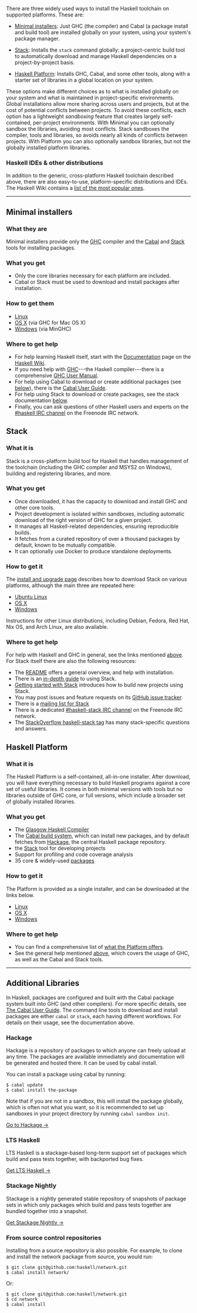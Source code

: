 There are three widely used ways to install the Haskell toolchain on supported
platforms. These are:

- [Minimal installers](#minimal): Just GHC (the compiler) and Cabal (a package
  install and build tool) are installed globally on your system, using your
  system's package manager.

- [Stack](#stack): Installs the `stack` command globally: a project-centric
  build tool to automatically download and manage Haskell dependencies on a
  project-by-project basis.

- [Haskell Platform](#platform): Installs GHC, Cabal, and some other tools,
  along with a starter set of libraries in a global location on your system.

These options make different choices as to what is installed globally on your
system and what is maintained in project-specific environments. Global
installations allow more sharing across users and projects, but at the cost of
potential conflicts between projects. To avoid these conflicts, each option
has a lightweight *sandboxing* feature that creates largely self-contained,
per-project environments. With Minimal you can optionally sandbox the
libraries, avoiding most conflicts. Stack sandboxes the compiler, tools and
libraries, so avoids nearly all kinds of conflicts between projects. With
Platform you can also optionally sandbox libraries, but not the globally
installed platform libraries.

### Haskell IDEs & other distributions

In addition to the generic, cross-platform Haskell toolchain described above, 
there are also easy-to-use, platform-specific distributions and IDEs. 
The Haskell Wiki contains a [list of the most popular ones](https://wiki.haskell.org/Distributions).

<!-- For information on other platforms and methods, please see the section on
[third party installers](#other). -->

<hr style="height: 1px; background-color: black;" --/>

## Minimal installers

### What they are <a name="minimal"></a>

Minimal installers provide only the
[GHC](https://www.haskell.org/ghc)  compiler and the
[Cabal](https://www.haskell.org/cabal/) and
[Stack](https://github.com/commercialhaskell/stack) tools for installing packages.

### What you get

- Only the core libraries necessary for each platform are included.
- Cabal or Stack must be used to download and install packages after installation.

### How to get them

- [Linux](/downloads/linux)
- [OS X](https://ghcformacosx.github.io/) (via GHC for Mac OS X)
- [Windows](https://github.com/fpco/minghc#using-the-installer) (via MinGHC)

### Where to get help <a name="help" />

- For help learning Haskell itself, start with the  [Documentation](https://www.haskell.org/documentation) page on the [Haskell Wiki](https://wiki.haskell.org/).
- If you need help with [GHC](https://www.haskell.org/ghc)---the Haskell
  compiler---there is a comprehensive
  [GHC User Manual](https://downloads.haskell.org/~ghc/latest/docs/html/users_guide/index.html).
- For help using Cabal to download or create additional packages (see
  [below](#libraries)), there is the
  [Cabal User Guide](https://www.haskell.org/cabal/users-guide/).
- For help using Stack to download or create packages, see the stack documentation [below](#stackhelp).
- Finally, you can ask questions of other Haskell users and experts on the
  [\#haskell IRC channel](irc://irc.freenode.net/haskell) on the Freenode IRC
  network.

## Stack

### What it is <a name="stack"></a>

Stack is a cross-platform build tool for Haskell that
handles management of the toolchain (including the GHC compiler and MSYS2 on
Windows), building and registering libraries, and more.

### What you get

- Once downloaded, it has the capacity to download and install GHC and other
  core tools.
- Project development is isolated within sandboxes, including automatic
  download of the right version of GHC for a given project.
- It manages all Haskell-related dependencies, ensuring reproducible builds.
- It fetches from a curated repository of over a thousand packages by default,
  known to be mutually compatible.
- It can optionally use Docker to produce standalone deployments.

### How to get it

The [install and upgrade page](https://docs.haskellstack.org/en/stable/install_and_upgrade/)
describes how to download Stack on various platforms, although the main
three are repeated here:

- [Ubuntu Linux](https://docs.haskellstack.org/en/stable/install_and_upgrade/#ubuntu)
- [OS X](https://docs.haskellstack.org/en/stable/install_and_upgrade/#os-x)
- [Windows](https://docs.haskellstack.org/en/stable/install_and_upgrade/#windows)

Instructions for other Linux distributions, including Debian, Fedora, Red Hat,
Nix OS, and Arch Linux, are also available.

### Where to get help <a name="stackhelp"></a>

For help with Haskell and GHC in general, see the links mentioned
[above](#help). For Stack itself there are also the following resources:

- The [README](https://github.com/commercialhaskell/stack/#readme) offers a
  general overview, and help with installation.
- There is an
  [in-depth guide](https://docs.haskellstack.org)
  to using Stack.
- [Getting started with Stack](http://seanhess.github.io/2015/08/04/practical-haskell-getting-started.html)
  introduces how to build new projects using Stack.
- You may post issues and feature requests on its
  [GitHub issue tracker](https://github.com/commercialhaskell/stack).
- There is a [mailing list for Stack](https://groups.google.com/d/forum/haskell-stack)
- There is a dedicated
  [\#haskell-stack IRC channel](irc://irc.freenode.net/haskell-stack) on the
  Freenode IRC network.
- The [StackOverflow haskell-stack tag](http://stackoverflow.com/questions/tagged/haskell-stack)
  has many stack-specific questions and answers.

## Haskell Platform

### What it is

<a name="platform"></a>The Haskell Platform is a self-contained, all-in-one
installer. After download, you will have everything necessary to build Haskell
programs against a core set of useful libraries. It comes in both minimal versions
with tools but no libraries outside of GHC core, or full versions, which include a
broader set of globally installed libraries.

### What you get

- The [Glasgow Haskell Compiler](https://www.haskell.org/ghc)
- The [Cabal build system](https://www.haskell.org/cabal/), which can install
  new packages, and by default fetches from
  [Hackage](https://hackage.haskell.org/), the central Haskell package
  repository.
- the [Stack](https://docs.haskellstack.org) tool for developing projects
- Support for profiling and code coverage analysis
- 35 core & widely-used [packages](https://www.haskell.org/platform/contents.html)

### How to get it

The Platform is provided as a single installer, and can be downloaded at the
links below.

- [Linux](http://www.haskell.org/platform/linux.html)
- [OS X](http://www.haskell.org/platform/mac.html)
- [Windows](http://www.haskell.org/platform/windows.html)

### Where to get help

- You can find a comprehensive list of
  [what the Platform offers](https://www.haskell.org/platform/contents.html).
- See the general help mentioned [above](#help), which covers the usage of GHC,
as well as the Cabal and Stack tools.

<hr style="height: 1px; background-color: black;" --/>

## Additional Libraries <a name='libraries'></a>

In Haskell, packages are configured and built with the Cabal package system built into GHC (and other compilers). For more specific details, see [The Cabal User Guide](https://www.haskell.org/cabal/users-guide/). The command line tools to download and install packages are either `cabal` or `stack`, each having different workflows. For details on their usage, see the documentation above.

### Hackage

Hackage is a repository of packages to which anyone can freely upload at any time. The packages are available immediately and documentation will be generated and hosted there. It can be used by cabal install.

You can install a package using cabal by running:

    $ cabal update
    $ cabal install the-package

Note that if you are not in a sandbox, this will install the package globally, which is often not what you want, so it is recommended to set up sandboxes in your project directory by running `cabal sandbox init`.

[Go to Hackage →](https://hackage.haskell.org/packages/)

### LTS Haskell

LTS Haskell is a stackage-based long-term support set of packages which build and pass tests together, with backported bug fixes.

[Get LTS Haskell →](http://www.stackage.org/lts)

### Stackage Nightly

Stackage is a nightly generated stable repository of snapshots of package sets in which only packages which build and pass tests together are bundled together into a snapshot.

[Get Stackage Nightly →](http://www.stackage.org/nightly)

### From source control repositories

Installing from a source repository is also possible. For example, to clone and install the network package from source, you would run:

    $ git clone git@github.com:haskell/network.git
    $ cabal install network/

Or:

    $ git clone git@github.com:haskell/network.git
    $ cd network
    $ cabal install
